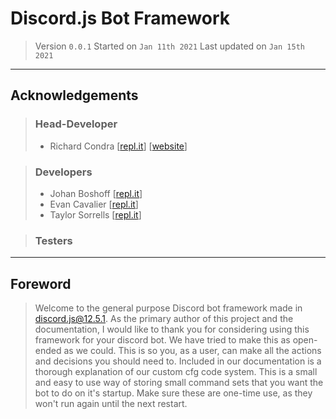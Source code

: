 # Discord.js Bot Framework
> Version `0.0.1`
> Started on `Jan 11th 2021`
> Last updated on `Jan 15th 2021`

---
## Acknowledgements

> ### Head-Developer
> - Richard Condra \[[repl.it](https://repl.it/@aRandomSomeone)\] \[[website](https://arandomsomeone.repl.co)\]



> ### Developers
> - Johan Boshoff \[[repl.it](https://repl.it/@Gnomebyte)\]
> - Evan Cavalier \[[repl.it](https://repl.it/@EvanCavalier)\]
> - Taylor Sorrells \[[repl.it](https://repl.it/@TaylorSorrells)\]



> ### Testers

---

## Foreword
> Welcome to the general purpose Discord bot framework made in [discord.js@12.5.1](https://discord.js.org/#/docs/main/12.5.1/general/welcome). As the primary author of this project and the documentation, I would like to thank you for considering using this framework for your discord bot. We have tried to make this as open-ended as we could. This is so you, as a user, can make all the actions and decisions you should need to. Included in our documentation is a thorough explanation of our custom cfg code system. This is a small and easy to use way of storing small command sets that you want the bot to do on it's startup. Make sure these are one-time use, as they won't run again until the next restart. 